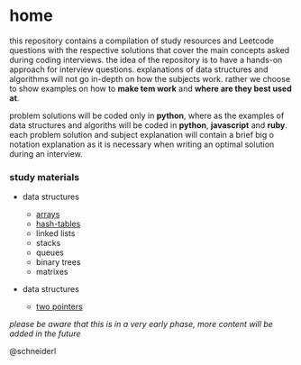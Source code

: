 # home


this repository contains a compilation of study resources and Leetcode questions with the respective solutions that cover the main concepts asked during coding interviews.
the idea of the repository is to have a hands-on approach for interview questions.
explanations of data structures and algorithms will not go in-depth on how the subjects work. rather we choose to show examples on how to **make tem work** and **where are they best used at**.

problem solutions will be coded only in **python**, where as the examples of data structures and algoriths will be coded in **python**, **javascript** and **ruby**. each problem solution and subject explanation will contain a brief big o notation explanation as it is necessary when writing an optimal solution during an interview.

### study materials
- data structures
  - [arrays](arrays.md)
  - [hash-tables](hash-tables.md)
  - linked lists
  - stacks
  - queues
  - binary trees
  - matrixes

- data structures
  - [two pointers](two-pointers.md)

_please be aware that this is in a very early phase, more content will be added in the future_

@schneiderl

